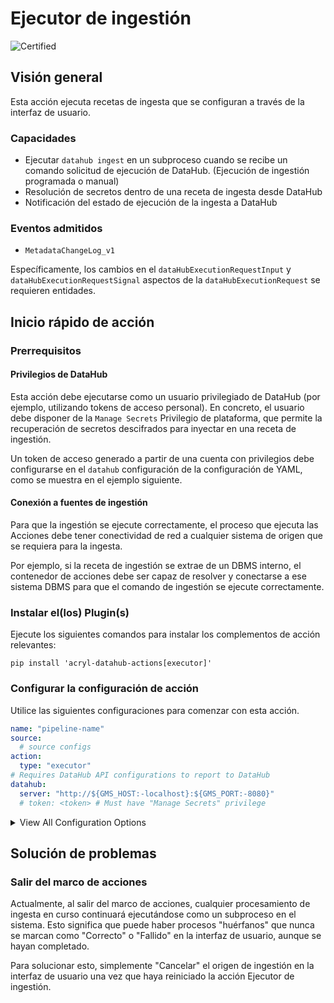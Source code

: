 # Ejecutor de ingestión

<!-- Set Support Status -->

![Certified](https://img.shields.io/badge/support%20status-certified-brightgreen)

## Visión general

Esta acción ejecuta recetas de ingesta que se configuran a través de la interfaz de usuario.

### Capacidades

*   Ejecutar `datahub ingest` en un subproceso cuando se recibe un comando solicitud de ejecución de DataHub. (Ejecución de ingestión programada o manual)
*   Resolución de secretos dentro de una receta de ingesta desde DataHub
*   Notificación del estado de ejecución de la ingesta a DataHub

### Eventos admitidos

*   `MetadataChangeLog_v1`

Específicamente, los cambios en el `dataHubExecutionRequestInput` y `dataHubExecutionRequestSignal` aspectos de la `dataHubExecutionRequest` se requieren entidades.

## Inicio rápido de acción

### Prerrequisitos

#### Privilegios de DataHub

Esta acción debe ejecutarse como un usuario privilegiado de DataHub (por ejemplo, utilizando tokens de acceso personal). En concreto, el usuario debe disponer de la `Manage Secrets` Privilegio de plataforma, que permite la recuperación
de secretos descifrados para inyectar en una receta de ingestión.

Un token de acceso generado a partir de una cuenta con privilegios debe configurarse en el `datahub` configuración
de la configuración de YAML, como se muestra en el ejemplo siguiente.

#### Conexión a fuentes de ingestión

Para que la ingestión se ejecute correctamente, el proceso que ejecuta las Acciones debe tener
conectividad de red a cualquier sistema de origen que se requiera para la ingesta.

Por ejemplo, si la receta de ingestión se extrae de un DBMS interno, el contenedor de acciones
debe ser capaz de resolver y conectarse a ese sistema DBMS para que el comando de ingestión se ejecute correctamente.

### Instalar el(los) Plugin(s)

Ejecute los siguientes comandos para instalar los complementos de acción relevantes:

`pip install 'acryl-datahub-actions[executor]'`

### Configurar la configuración de acción

Utilice las siguientes configuraciones para comenzar con esta acción.

```yml
name: "pipeline-name"
source:
  # source configs
action:
  type: "executor"
# Requires DataHub API configurations to report to DataHub
datahub:
  server: "http://${GMS_HOST:-localhost}:${GMS_PORT:-8080}"
  # token: <token> # Must have "Manage Secrets" privilege
```

<details>
  <summary>View All Configuration Options</summary>

| | de campo | requerido | predeterminada Descripción |
| --- | :-: | :-: | --- |
| `executor_id` | ❌ | `default` | Un identificador de ejecutor asignado al albacea. Esto se puede utilizar para administrar múltiples ejecutores distintos. |

</details>

## Solución de problemas

### Salir del marco de acciones

Actualmente, al salir del marco de acciones, cualquier procesamiento de ingesta en curso continuará ejecutándose como un subproceso en el sistema. Esto significa que puede haber procesos "huérfanos" que
nunca se marcan como "Correcto" o "Fallido" en la interfaz de usuario, aunque se hayan completado.

Para solucionar esto, simplemente "Cancelar" el origen de ingestión en la interfaz de usuario una vez que haya reiniciado la acción Ejecutor de ingestión.
